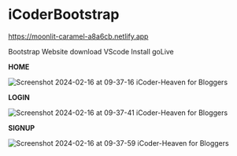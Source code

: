 # iCoderBootstrap
https://moonlit-caramel-a8a6cb.netlify.app

Bootstrap Website
download VScode
Install goLive

**HOME**

![Screenshot 2024-02-16 at 09-37-16 iCoder-Heaven for Bloggers](https://github.com/Mansi0218/iCoderBootstrp/assets/95520980/78029e4b-22de-4609-ae46-50ded4a8ce9d)

**LOGIN**

![Screenshot 2024-02-16 at 09-37-41 iCoder-Heaven for Bloggers](https://github.com/Mansi0218/iCoderBootstrp/assets/95520980/dfc8f23b-23cd-442f-b38f-e7e1fd023579)

**SIGNUP**

![Screenshot 2024-02-16 at 09-37-59 iCoder-Heaven for Bloggers](https://github.com/Mansi0218/iCoderBootstrp/assets/95520980/bd83aaf8-9e98-4cbc-b95b-043de592da76)

